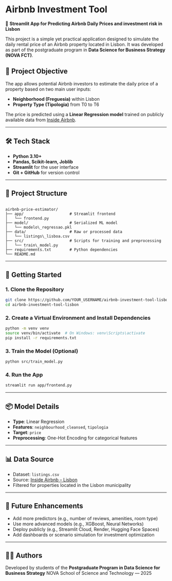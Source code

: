 # Airbnb Investment Tool

🧠 **Streamlit App for Predicting Airbnb Daily Prices and investment risk in Lisbon**

This project is a simple yet practical application designed to simulate the daily rental price of an Airbnb property located in Lisbon. It was developed as part of the postgraduate program in **Data Science for Business Strategy (NOVA FCT)**.

## 🎯 Project Objective

The app allows potential Airbnb investors to estimate the daily price of a property based on two main user inputs:

- **Neighborhood (Freguesia)** within Lisbon
- **Property Type (Tipologia)** from T0 to T6

The price is predicted using a **Linear Regression model** trained on publicly available data from [Inside Airbnb](https://insideairbnb.com/lisbon/).

---

## 🛠️ Tech Stack

- **Python 3.10+**
- **Pandas, Scikit-learn, Joblib**
- **Streamlit** for the user interface
- **Git + GitHub** for version control

---

## 📁 Project Structure

```

airbnb-price-estimator/
├── app/                    # Streamlit frontend
│   └── frontend.py
├── model/                  # Serialized ML model
│   └── modelo\_regressao.pkl
├── data/                   # Raw or processed data
│   └── listings\_lisboa.csv
├── src/                    # Scripts for training and preprocessing
│   └── train\_model.py
├── requirements.txt        # Python dependencies
└── README.md

````

---

## 🚀 Getting Started

### 1. Clone the Repository
```bash
git clone https://github.com/YOUR_USERNAME/airbnb-investment-tool-lisbon.git
cd airbnb-investment-tool-lisbon
````

### 2. Create a Virtual Environment and Install Dependencies

```bash
python -m venv venv
source venv/bin/activate  # On Windows: venv\Scripts\activate
pip install -r requirements.txt
```

### 3. Train the Model (Optional)

```bash
python src/train_model.py
```

### 4. Run the App

```bash
streamlit run app/frontend.py
```

---

## 📦 Model Details

* **Type**: Linear Regression
* **Features**: `neighbourhood_cleansed`, `tipologia`
* **Target**: `price`
* **Preprocessing**: One-Hot Encoding for categorical features

---

## 📊 Data Source

* Dataset: `listings.csv`
* Source: [Inside Airbnb – Lisbon](https://insideairbnb.com/lisbon/)
* Filtered for properties located in the Lisbon municipality

---

## 🧩 Future Enhancements

* Add more predictors (e.g., number of reviews, amenities, room type)
* Use more advanced models (e.g., XGBoost, Neural Networks)
* Deploy publicly (e.g., Streamlit Cloud, Render, Hugging Face Spaces)
* Add dashboards or scenario simulation for investment optimization

---

## 👨‍🎓 Authors

Developed by students of the **Postgraduate Program in Data Science for Business Strategy**
NOVA School of Science and Technology — 2025

```



